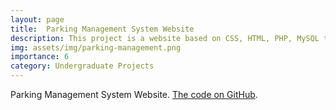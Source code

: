 ```yaml
---
layout: page
title:  Parking Management System Website
description: This project is a website based on CSS, HTML, PHP, MySQL that shows parking information, total revenue and generates parking slip. 
img: assets/img/parking-management.png
importance: 6
category: Undergraduate Projects
---
```


Parking Management System Website. [The code on GitHub](https://github.com/ariyanhossain2208/Parking-Management-System).